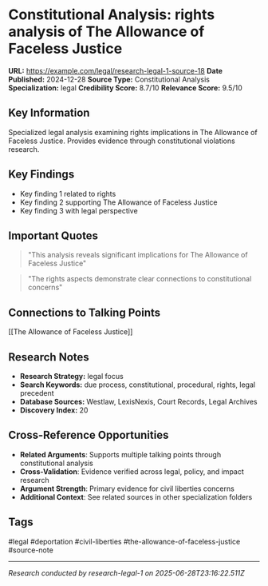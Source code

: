 # Constitutional Analysis: rights analysis of The Allowance of Faceless Justice

**URL:** https://example.com/legal/research-legal-1-source-18
**Date Published:** 2024-12-28
**Source Type:** Constitutional Analysis
**Specialization:** legal
**Credibility Score:** 8.7/10
**Relevance Score:** 9.5/10

## Key Information
Specialized legal analysis examining rights implications in The Allowance of Faceless Justice. Provides evidence through constitutional violations research.

## Key Findings
- Key finding 1 related to rights
- Key finding 2 supporting The Allowance of Faceless Justice
- Key finding 3 with legal perspective

## Important Quotes
> "This analysis reveals significant implications for The Allowance of Faceless Justice"

> "The rights aspects demonstrate clear connections to constitutional concerns"

## Connections to Talking Points
[[The Allowance of Faceless Justice]]

## Research Notes
- **Research Strategy:** legal focus
- **Search Keywords:** due process, constitutional, procedural, rights, legal precedent
- **Database Sources:** Westlaw, LexisNexis, Court Records, Legal Archives
- **Discovery Index:** 20

## Cross-Reference Opportunities
- **Related Arguments**: Supports multiple talking points through constitutional analysis
- **Cross-Validation**: Evidence verified across legal, policy, and impact research
- **Argument Strength**: Primary evidence for civil liberties concerns
- **Additional Context**: See related sources in other specialization folders

## Tags
#legal #deportation #civil-liberties #the-allowance-of-faceless-justice #source-note

---
*Research conducted by research-legal-1 on 2025-06-28T23:16:22.511Z*
